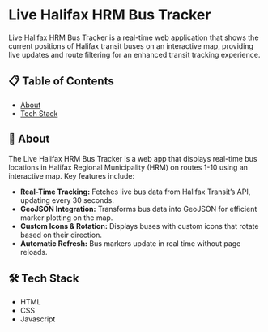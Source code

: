 # Live Halifax HRM Bus Tracker

Live Halifax HRM Bus Tracker is a real-time web application that shows the current positions of Halifax transit buses on an interactive map, providing live updates and route filtering for an enhanced transit tracking experience.

## 📋 Table of Contents

- [About](#beginner-about)
- [Tech Stack](#beginner-about)

##  :beginner: About

The Live Halifax HRM Bus Tracker is a web app that displays real-time bus locations in Halifax Regional Municipality (HRM) on routes 1-10 using an interactive map. Key features include:

- **Real-Time Tracking:** Fetches live bus data from Halifax Transit’s API, updating every 30 seconds.
- **GeoJSON Integration:** Transforms bus data into GeoJSON for efficient marker plotting on the map.
- **Custom Icons & Rotation:** Displays buses with custom icons that rotate based on their direction.
- **Automatic Refresh:** Bus markers update in real time without page reloads.

## 🛠️ Tech Stack

* HTML
* CSS
* Javascript